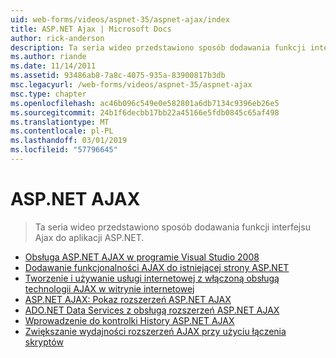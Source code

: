 ```yaml
---
uid: web-forms/videos/aspnet-35/aspnet-ajax/index
title: ASP.NET Ajax | Microsoft Docs
author: rick-anderson
description: Ta seria wideo przedstawiono sposób dodawania funkcji interfejsu Ajax do aplikacji ASP.NET.
ms.author: riande
ms.date: 11/14/2011
ms.assetid: 93486ab8-7a8c-4075-935a-83900817b3db
msc.legacyurl: /web-forms/videos/aspnet-35/aspnet-ajax
msc.type: chapter
ms.openlocfilehash: ac46b096c549e0e582801a6db7134c9396eb26e5
ms.sourcegitcommit: 24b1f6decbb17bb22a45166e5fdb0845c65af498
ms.translationtype: MT
ms.contentlocale: pl-PL
ms.lasthandoff: 03/01/2019
ms.locfileid: "57796645"
---
```

<a name="aspnet-ajax"></a>ASP.NET AJAX
====================
> Ta seria wideo przedstawiono sposób dodawania funkcji interfejsu Ajax do aplikacji ASP.NET.


- [Obsługa ASP.NET AJAX w programie Visual Studio 2008](aspnet-ajax-support-in-visual-studio-2008.md)
- [Dodawanie funkcjonalności AJAX do istniejącej strony ASP.NET](adding-ajax-functionality-to-an-existing-aspnet-page.md)
- [Tworzenie i używanie usługi internetowej z włączoną obsługą technologii AJAX w witrynie internetowej](creating-and-using-an-ajax-enabled-web-service-in-a-web-site.md)
- [ASP.NET AJAX: Pokaz rozszerzeń ASP.NET AJAX](aspnet-ajax-a-demonstration-of-aspnet-ajax.md)
- [ADO.NET Data Services z obsługą rozszerzeń ASP.NET AJAX](adonet-data-services-with-aspnet-ajax-support.md)
- [Wprowadzenie do kontrolki History ASP.NET AJAX](introduction-to-aspnet-ajax-history.md)
- [Zwiększanie wydajności rozszerzeń AJAX przy użyciu łączenia skryptów](using-script-combining-to-improve-ajax-performance.md)
